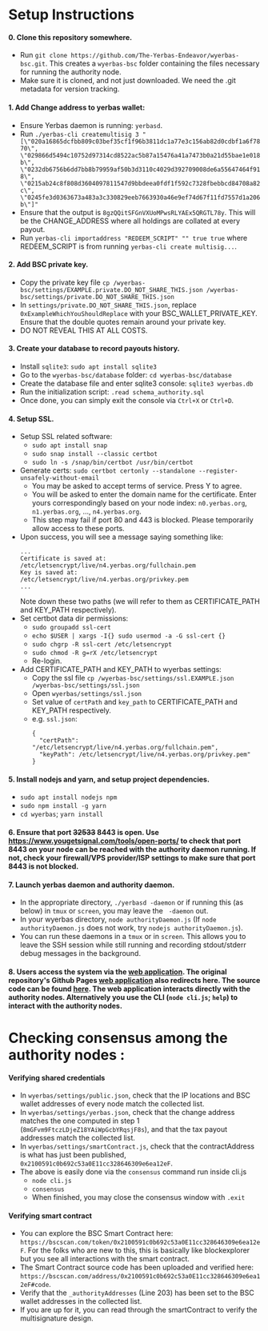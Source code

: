 # Setup Instructions

#### 0. Clone this repository somewhere.
- Run `git clone https://github.com/The-Yerbas-Endeavor/wyerbas-bsc.git`. This creates a `wyerbas-bsc` folder containing the files necessary for running the authority node.
- Make sure it is cloned, and not just downloaded. We need the .git metadata for version tracking.

#### 1. Add Change address to yerbas wallet:
- Ensure Yerbas daemon is running: `yerbasd`.
- Run `./yerbas-cli createmultisig 3 "[\"020a16865dcfbb809c03bef35cf1f96b3811dc1a77e3c156ab82d0cdbf1a6f7870\", \"029866d5494c10752d97314cd8522ac5b87a15476a41a7473b0a21d55bae1e018b\", \"0232db6756b6dd7bb8b79959af50b3d3110c4029d392709008de6a55647464f918\", \"0215ab24c8f808d3604097811547d9bbdeea0fdf1f592c7328fbebbcd84708a82c\", \"0245fe3d0363673a483a3c330829eeb7663930a46e9ef74d67f11fd7557d1a206b\"]"`
- Ensure that the output is `8gzQQitSFGnVXUoMPwsRLYAEx5QRGTL78y`. This will be the CHANGE_ADDRESS where all holdings are collated at every payout.
- Run `yerbas-cli importaddress "REDEEM_SCRIPT" "" true true` where REDEEM_SCRIPT is from running `yerbas-cli create multisig...`.

#### 2. Add BSC private key.
- Copy the private key file  `cp /wyerbas-bsc/settings/EXAMPLE.private.DO_NOT_SHARE_THIS.json /wyerbas-bsc/settings/private.DO_NOT_SHARE_THIS.json`
- In `settings/private.DO_NOT_SHARE_THIS.json`, replace `0xExampleWhichYouShouldReplace` with your BSC_WALLET_PRIVATE_KEY. Ensure that the double quotes remain around your private key.
- DO NOT REVEAL THIS AT ALL COSTS.

#### 3. Create your database to record payouts history.
- Install `sqlite3`: `sudo apt install sqlite3`
- Go to the `wyerbas-bsc/database` folder: `cd wyerbas-bsc/database`
- Create the database file and enter sqlite3 console: `sqlite3 wyerbas.db`
- Run the initialization script: `.read schema_authority.sql`
- Once done, you can simply exit the console via `Ctrl+X` or `Ctrl+D`.

#### 4. Setup SSL.
- Setup SSL related software:
    - `sudo apt install snap`
    - `sudo snap install --classic certbot`
    - `sudo ln -s /snap/bin/certbot /usr/bin/certbot`
- Generate certs: `sudo certbot certonly --standalone --register-unsafely-without-email`
    - You may be asked to accept terms of service. Press Y to agree.
    - You will be asked to enter the domain name for the certificate. Enter yours correspondingly based on your node index: `n0.yerbas.org`, `n1.yerbas.org`, ..., `n4.yerbas.org`.
    - This step may fail if port 80 and 443 is blocked. Please temporarily allow access to these ports.
- Upon success, you will see a message saying something like:
    ```
    ...
    Certificate is saved at: /etc/letsencrypt/live/n4.yerbas.org/fullchain.pem
    Key is saved at:         /etc/letsencrypt/live/n4.yerbas.org/privkey.pem
    ...
    ```
    Note down these two paths (we will refer to them as CERTIFICATE_PATH and KEY_PATH respectively).
- Set certbot data dir permissions: 
    - `sudo groupadd ssl-cert`
    - `echo $USER | xargs -I{} sudo usermod -a -G ssl-cert {}`
    - `sudo chgrp -R ssl-cert /etc/letsencrypt`
    - `sudo chmod -R g=rX /etc/letsencrypt`
    - Re-login.
- Add CERTIFICATE_PATH and KEY_PATH to wyerbas settings:
    - Copy the ssl file  `cp /wyerbas-bsc/settings/ssl.EXAMPLE.json /wyerbas-bsc/settings/ssl.json`
    - Open `wyerbas/settings/ssl.json`
    - Set value of `certPath` and `key_path` to CERTIFICATE_PATH and KEY_PATH respectively.
    - e.g. `ssl.json`:
        ```
        {
          "certPath": "/etc/letsencrypt/live/n4.yerbas.org/fullchain.pem",
          "keyPath": /etc/letsencrypt/live/n4.yerbas.org/privkey.pem"
        }
        ```

#### 5. Install nodejs and yarn, and setup project dependencies.
- `sudo apt install nodejs npm`
- `sudo npm install -g yarn`
- `cd wyerbas`; `yarn install`

#### 6. Ensure that port ~~32533~~ 8443 is open. Use https://www.yougetsignal.com/tools/open-ports/ to check that port 8443 on your node can be reached with the authority daemon running. If not, check your firewall/VPS provider/ISP settings to make sure that port 8443 is not blocked.

#### 7. Launch yerbas daemon and authority daemon.
- In the appropriate directory, `./yerbasd -daemon` or if running this (as below) in `tmux` or `screen`, you may leave the ` -daemon` out.
- In your wyerbas directory, `node authorityDaemon.js` (If `node authorityDaemon.js` does not work, try `nodejs authorityDaemon.js`).
- You can run these daemons in a `tmux` or in `screen`. This allows you to leave the SSH session while still running and recording stdout/stderr debug messages in the background.

#### 8. Users access the system via the [web application](https://wrap.yerbas.org/). The original repository's Github Pages [web application](https://wyerbas.github.io/wyerbas-frontend/) also redirects here. The source code can be found [here](https://github.com/The-Yerbas-Endeavor/wyerbas-frontend). The web application interacts directly with the authority nodes. Alternatively you use the CLI (`node cli.js`; `help`) to interact with the authority nodes.

# Checking consensus among the authority nodes :

#### Verifying shared credentials
- In `wyerbas/settings/public.json`, check that the IP locations and BSC wallet addresses of every node match the collected list.
- In `wyerbas/settings/yerbas.json`, check that the change address matches the one computed in step 1 (`8mGFvm9FtczLDjeZ18YAiWpGcbYRqsjF8s`), and that the tax payout addresses match the collected list.
- In `wyerbas/settings/smartContract.js`, check that the contractAddress is what has just been published, `0x2100591c0b692c53a0E11cc328646309e6ea12eF`.
- The above is easily done via the `consensus` command run inside cli.js
    - `node cli.js`
    - `consensus`
    - When finished, you may close the consensus window with `.exit`

#### Verifying smart contract
- You can explore the BSC Smart Contract here: `https://bscscan.com/token/0x2100591c0b692c53a0E11cc328646309e6ea12eF`. For the folks who are new to this, this is basically like blockexplorer but you see all interactions with the smart contract.
- The Smart Contract source code has been uploaded and verified here: `https://bscscan.com/address/0x2100591c0b692c53a0E11cc328646309e6ea12eF#code`.
- Verify that the `_authorityAddresses` (Line 203) has been set to the BSC wallet addresses in the collected list.
- If you are up for it, you can read through the smartContract to verify the multisignature design.
